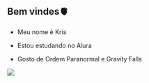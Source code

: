 ## Bem vindes🫀
- Meu nome é Kris

- Estou estudando no Alura

- Gosto de Ordem Paranormal e Gravity Falls


![](https://media1.tenor.com/m/pq63gjJ3hewAAAAd/jinx-silco.gif)

